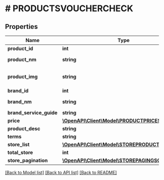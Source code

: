 # # PRODUCTSVOUCHERCHECK

## Properties

Name | Type | Description | Notes
------------ | ------------- | ------------- | -------------
**product_id** | **int** | Product Id | [optional]
**product_nm** | **string** | Product Name | [optional]
**product_img** | **string** | Link product image | [optional]
**brand_id** | **int** | Brand id | [optional]
**brand_nm** | **string** | Brand name | [optional]
**brand_service_guide** | **string** |  | [optional]
**price** | [**\OpenAPI\Client\Model\PRODUCTPRICESCHEMA**](PRODUCTPRICESCHEMA.md) |  | [optional]
**product_desc** | **string** |  | [optional]
**terms** | **string** |  | [optional]
**store_list** | [**\OpenAPI\Client\Model\STOREPRODUCTSCHEMA[]**](STOREPRODUCTSCHEMA.md) |  | [optional]
**total_store** | **int** |  | [optional]
**store_pagination** | [**\OpenAPI\Client\Model\STOREPAGINGSCHEMA**](STOREPAGINGSCHEMA.md) |  | [optional]

[[Back to Model list]](../../README.md#models) [[Back to API list]](../../README.md#endpoints) [[Back to README]](../../README.md)
